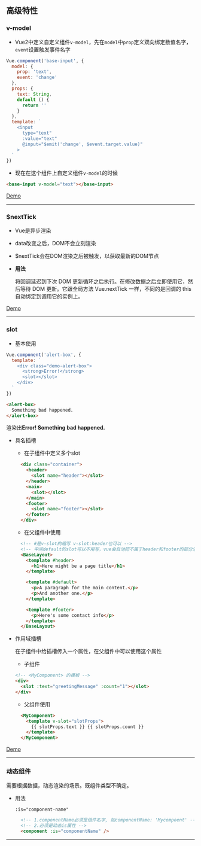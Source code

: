 ## 高级特性

### v-model

- Vue2中定义自定义组件`v-model`，先在`model`中`prop`定义双向绑定数值名字，`event`设置触发事件名字


```javascript
Vue.component('base-input', {
  model: {
    prop: 'text',
    event: 'change'
  },
  props: {
    text: String,
    default () {
      return ''
    }
  },
  template: `
    <input
      type="text"
      :value="text"
      @input="$emit('change', $event.target.value)"
    >
  `
})
```

- 现在在这个组件上自定义组件`v-model`的时候
```html
<base-input v-model="text"></base-input>
```

[Demo](./demo%E4%BB%A3%E7%A0%81/AdvancedUse/CustomVModel.vue)
- - -

### $nextTick

- Vue是异步渲染
- data改变之后，DOM不会立刻渲染
- $nextTick会在DOM渲染之后被触发，以获取最新的DOM节点

- **用法**

  将回调延迟到下次 DOM 更新循环之后执行。在修改数据之后立即使用它，然后等待 DOM 更新。它跟全局方法 Vue.nextTick 一样，不同的是回调的 this 自动绑定到调用它的实例上。


[Demo](./demo%E4%BB%A3%E7%A0%81/AdvancedUse/NextTick.vue)
- - -

### slot

- 基本使用
```js
Vue.component('alert-box', {
  template: `
    <div class="demo-alert-box">
      <strong>Error!</strong>
      <slot></slot>
    </div>
  `
})
```
```html
<alert-box>
  Something bad happened.
</alert-box>
```
渲染出**Error! Something bad happened.**

- 具名插槽
  
  - 在子组件中定义多个slot
  ```html
    <div class="container">
      <header>
        <slot name="header"></slot>
      </header>
      <main>
        <slot></slot>
      </main>
      <footer>
        <slot name="footer"></slot>
      </footer>
    </div>
  ```
  - 在父组件中使用
  ```html
    <!-- #是v-slot的缩写 v-slot:header也可以 -->
    <!-- 中间default的slot可以不用写，vue会自动把不属于header和footer的部分渲染财务default的 -->
    <BaseLayout>
      <template #header>
        <h1>Here might be a page title</h1>
      </template>

      <template #default>
        <p>A paragraph for the main content.</p>
        <p>And another one.</p>
      </template>

      <template #footer>
        <p>Here's some contact info</p>
      </template>
    </BaseLayout>
  ```


- 作用域插槽

  在子组件中给插槽传入一个属性，在父组件中可以使用这个属性
  - 子组件
  ```html
  <!-- <MyComponent> 的模板 -->
  <div>
    <slot :text="greetingMessage" :count="1"></slot>
  </div>
  ```
  - 父组件使用
  ```html
    <MyComponent>
      <template v-slot="slotProps">
        {{ slotProps.text }} {{ slotProps.count }}
      </template>
    </MyComponent>
  ```

[Demo](./demo%E4%BB%A3%E7%A0%81//AdvancedUse/SlotDemo.vue)

- - -

### 动态组件

需要根据数据，动态渲染的场景。既组件类型不确定。

- 用法

  `:is="component-name"`
  ```html
    <!-- 1.componentName必须是组件名字, 如componentName: 'Mycompoent' -->
    <!-- 2.必须是动态is属性 -->
    <component :is="componentName" />
  ```

- - -

